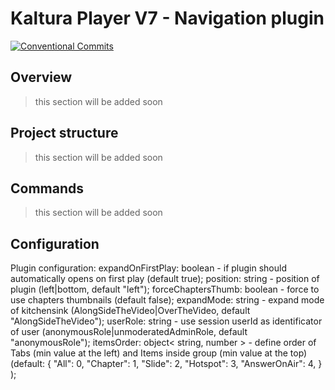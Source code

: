 # Kaltura Player V7 - Navigation plugin

[![Conventional Commits](https://img.shields.io/badge/Conventional%20Commits-1.0.0-yellow.svg)](https://conventionalcommits.org)

## Overview
> this section will be added soon

## Project structure
> this section will be added soon

## Commands
> this section will be added soon

## Configuration
Plugin configuration:
    expandOnFirstPlay: boolean - if plugin should automatically opens on first play (default true);
    position: string - position of plugin (left|bottom, default "left");
    forceChaptersThumb: boolean - force to use chapters thumbnails (default false);
    expandMode: string - expand mode of kitchensink (AlongSideTheVideo|OverTheVideo, default "AlongSideTheVideo");
    userRole: string - use session userId as identificator of user (anonymousRole|unmoderatedAdminRole, default "anonymousRole");
    itemsOrder: object< string, number > - define order of Tabs (min value at the left) and Items inside group (min value at the top) (default:
        {
            "All": 0,
            "Chapter": 1,
            "Slide": 2,
            "Hotspot": 3,
            "AnswerOnAir": 4,
        }
    );